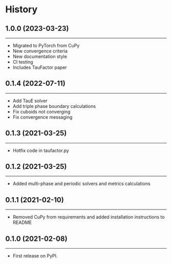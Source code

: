# History

## 1.0.0 (2023-03-23)

---

-   Migrated to PyTorch from CuPy
-   New convergence criteria
-   New documentation style
-   CI testing
-   Includes TauFactor paper

## 0.1.4 (2022-07-11)

---

-   Add TauE solver
-   Add triple phase boundary calculations
-   Fix cuboids not converging
-   Fix convergence messaging

## 0.1.3 (2021-03-25)

---

-   Hotfix code in taufactor.py

## 0.1.2 (2021-03-25)

---

-   Added multi-phase and periodic solvers and metrics calculations

## 0.1.1 (2021-02-10)

---

-   Removed CuPy from requirements and added installation instructions to README

## 0.1.0 (2021-02-08)

---

-   First release on PyPI.
